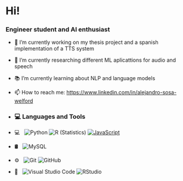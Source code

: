 <h1>Hi!</h1>
<h3>Engineer student and AI enthusiast </h3>

- 🔭 I’m currently working on my thesis project and a spanish implementation of a TTS system
- 🌱 I’m currently researching different ML aplicattions for audio and speech
- 📚 I’m currently learning about NLP and language models
- 📫 How to reach me: https://www.linkedin.com/in/alejandro-sosa-welford

-   <h3> 💻 Languages and Tools </h3>
- 💻 &nbsp;
  ![Python](https://img.shields.io/badge/-Python-333333?style=flat&logo=python)
  ![R (Statistics)](https://img.shields.io/badge/-R-333333?style=flat&logo=R&logoColor=276DC3)
  [![JavaScript](http://3con14.biz/code/_data/js/intro/js-logo.png)](https://developer.mozilla.org/en-US/docs/Web/JavaScript)
- 🛢 &nbsp;
  ![MySQL](https://img.shields.io/badge/-MySQL-333333?style=flat&logo=mysql)
- ⚙️ &nbsp;
  ![Git](https://img.shields.io/badge/-Git-333333?style=flat&logo=git)
  ![GitHub](https://img.shields.io/badge/-GitHub-333333?style=flat&logo=github)
- 🔧 &nbsp;
  ![Visual Studio Code](https://img.shields.io/badge/-Visual%20Studio%20Code-333333?style=flat&logo=visual-studio-code&logoColor=007ACC)
  ![RStudio](https://img.shields.io/badge/-RStudio-333333?style=flat&logo=rstudio)
